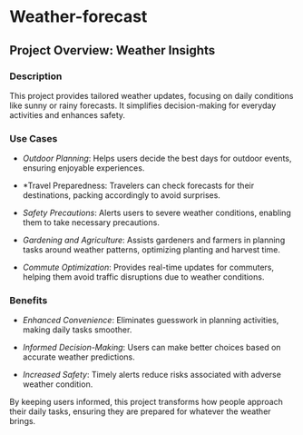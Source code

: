 # Weather-forecast


## Project Overview: Weather Insights

### Description
This project provides tailored weather updates, focusing on daily conditions like sunny or rainy forecasts. It simplifies decision-making for everyday activities and enhances safety.

### Use Cases

- *Outdoor Planning*: Helps users decide the best days for outdoor events, ensuring enjoyable experiences.
  
- *Travel Preparedness: Travelers can check forecasts for their destinations, packing accordingly to avoid surprises.

- *Safety Precautions*: Alerts users to severe weather conditions, enabling them to take necessary precautions.

- *Gardening and Agriculture*: Assists gardeners and farmers in planning tasks around weather patterns, optimizing planting and harvest time.

- *Commute Optimization*: Provides real-time updates for commuters, helping them avoid traffic disruptions due to weather conditions.

### Benefits

- *Enhanced Convenience*: Eliminates guesswork in planning activities, making daily tasks smoother.
  
- *Informed Decision-Making*: Users can make better choices based on accurate weather predictions.

- *Increased Safety*: Timely alerts reduce risks associated with adverse weather condition.

By keeping users informed, this project transforms how people approach their daily tasks, ensuring they are prepared for whatever the weather brings.
